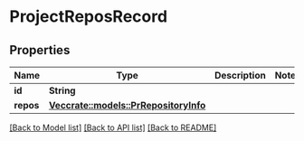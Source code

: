 # ProjectReposRecord

## Properties

Name | Type | Description | Notes
------------ | ------------- | ------------- | -------------
**id** | **String** |  | 
**repos** | [**Vec<crate::models::PrRepositoryInfo>**](PR_RepositoryInfo.md) |  | 

[[Back to Model list]](../README.md#documentation-for-models) [[Back to API list]](../README.md#documentation-for-api-endpoints) [[Back to README]](../README.md)



